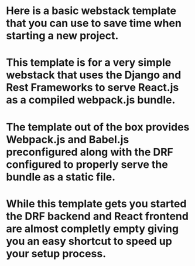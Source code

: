 # Here is a basic webstack template that you can use to save time when starting a new project.
# This template is for a very simple webstack that uses the Django and Rest Frameworks to serve React.js as a compiled webpack.js bundle.
# The template out of the box provides Webpack.js and Babel.js preconfigured along with the DRF configured to properly serve the bundle as a static file.
# While this template gets you started the DRF backend and React frontend are almost completly empty giving you an easy shortcut to speed up your setup process.
